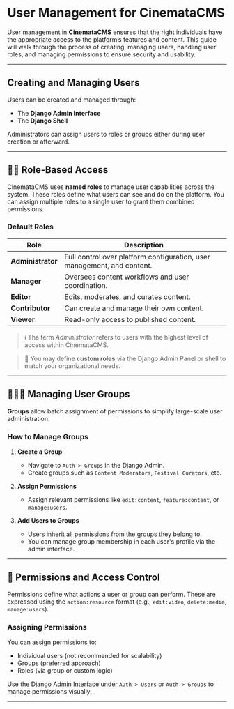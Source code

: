 # User Management for CinemataCMS

User management in **CinemataCMS** ensures that the right individuals have the appropriate access to the platform’s features and content. This guide will walk through the process of creating, managing users, handling user roles, and managing permissions to ensure security and usability.


---
## Creating and Managing Users

Users can be created and managed through:

- The **Django Admin Interface**
- The **Django Shell**

Administrators can assign users to roles or groups either during user creation or afterward.

---

## 🧑‍🏫 Role-Based Access

CinemataCMS uses **named roles** to manage user capabilities across the system. These roles define what users can see and do on the platform. You can assign multiple roles to a single user to grant them combined permissions.

### Default Roles

| Role            | Description                                                                 |
|------------------|-----------------------------------------------------------------------------|
| **Administrator** | Full control over platform configuration, user management, and content.     |
| **Manager**       | Oversees content workflows and user coordination.                          |
| **Editor**        | Edits, moderates, and curates content.                                     |
| **Contributor**   | Can create and manage their own content.                                   |
| **Viewer**        | Read-only access to published content.                                     |

> ℹ️ The term *Administrator* refers to users with the highest level of access within CinemataCMS.

> 📌 You may define **custom roles** via the Django Admin Panel or shell to match your organizational needs.

---

## 🧑‍🤝‍🧑 Managing User Groups

**Groups** allow batch assignment of permissions to simplify large-scale user administration.

### How to Manage Groups

1. **Create a Group**
   - Navigate to `Auth > Groups` in the Django Admin.
   - Create groups such as `Content Moderators`, `Festival Curators`, etc.

2. **Assign Permissions**
   - Assign relevant permissions like `edit:content`, `feature:content`, or `manage:users`.

3. **Add Users to Groups**
   - Users inherit all permissions from the groups they belong to.
   - You can manage group membership in each user's profile via the admin interface.

---

## 🎯 Permissions and Access Control

Permissions define what actions a user or group can perform. These are expressed using the `action:resource` format (e.g., `edit:video`, `delete:media`, `manage:users`).

### Assigning Permissions

You can assign permissions to:

- Individual users (not recommended for scalability)
- Groups (preferred approach)
- Roles (via group or custom logic)

Use the Django Admin Interface under `Auth > Users` or `Auth > Groups` to manage permissions visually.

---
